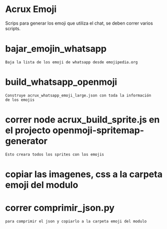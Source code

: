 Acrux Emoji
========
Scrips para generar los emoji que utiliza el chat, se deben correr varios scripts.

# bajar_emojin_whatsapp
    Baja la lista de los emoji de whatsapp desde emojipedia.org
# build_whatsapp_openmoji
    Construye acrux_whatsapp_emoji_large.json con toda la información
    de los emojis
# correr node acrux_build_sprite.js en el projecto openmoji-spritemap-generator
    Esto creara todos los sprites con los emojis
# copiar las imagenes, css a la carpeta emoji del modulo
# correr comprimir_json.py 
    para comprimir el json y copiarlo a la carpeta emoji del modulo